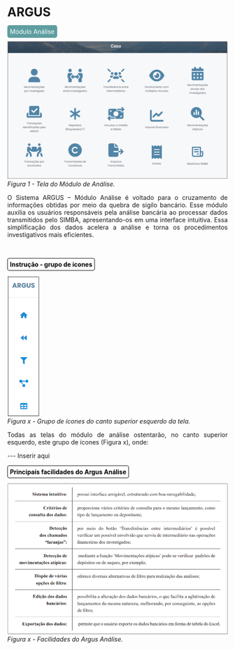 # ARGUS 

<span style="background-color: #5F9EA0; border-radius: 5px; padding: 6px; color: #FFFFFF ">Módulo Análise</span>

![](img/Tela%20principal.png)<br>
*Figura 1 - Tela do Módulo de Análise.* <br>

<p style="text-align: justify;"> O Sistema ARGUS – Módulo Análise é voltado para o cruzamento de informações obtidas por meio da quebra de sigilo bancário. Esse módulo auxilia os usuários responsáveis pela análise bancária ao processar dados transmitidos pelo SIMBA, apresentando-os em uma interface intuitiva. Essa simplificação dos dados acelera a análise e torna os procedimentos investigativos mais eficientes. </p><br>

#### <span style="background-color: #FFFFFF; border-radius: 4px; padding: 5px; color: #000000; border: 1px solid #000000;"> Instrução - grupo de ícones</span><br>

![](img/Ícones.png)<br>
*Figura x - Grupo de ícones do canto superior esquerdo da tela.* <br>
<p style="text-align: justify;">Todas as telas do módulo de análise ostentarão, no canto superior esquerdo, este grupo de ícones (Figura x), onde: </p>
--- Inserir aqui 
<br>

#### <span style="background-color: #FFFFFF; border-radius: 4px; padding: 5px; color: #000000; border: 1px solid #000000;"> Principais facilidades do Argus Análise </span><br>

![](img/FacilidadesArgus.png)<br>
*Figura x - Facilidades do Argus Análise.* <br><br>